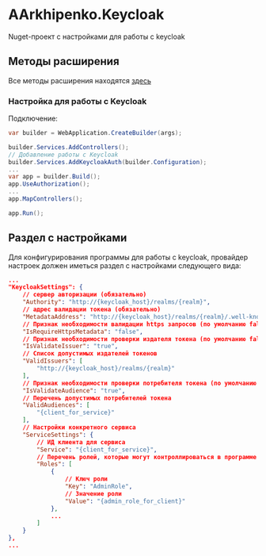 # AArkhipenko.Keycloak

Nuget-проект с настройками для работы с keycloak

## Методы расширения

Все методы расширения находятся [здесь](./AArkhipenko.Keycloak/KeycloakExtension.cs)

### Настройка для работы с Keycloak

Подключение:
```C#
var builder = WebApplication.CreateBuilder(args);

builder.Services.AddControllers();
// Добавление работы с Keycloak
builder.Services.AddKeycloakAuth(builder.Configuration);
...
var app = builder.Build();
app.UseAuthorization();
...
app.MapControllers();

app.Run();
```

## Раздел с настройками

Для конфигурирования программы для работы с keycloak, провайдер настроек должен иметься раздел с настройками следующего вида:
```json
...
"KeycloakSettings": {
	// сервер авторизации (обязательно)
	"Authority": "http://{keycloak_host}/realms/{realm}",
	// адрес валидации токена (обязательно)
	"MetadataAddress": "http://{keycloak_host}/realms/{realm}/.well-known/openid-configuration",
	// Признак необходимости валидации https запросов (по умолчанию false)
	"IsRequireHttpsMetadata": "false",
	// Признак необходимости проверки издателя токена (по умолчанию false)
	"IsValidateIssuer": "true",
	// Список допустимых издателей токенов
	"ValidIssuers": [
		"http://{keycloak_host}/realms/{realm}"
	],
	// Признак необходимости проверки потребителя токена (по умолчанию false)
	"IsValidateAudience": "true",
	// Перечень допустимых потребителей токена
	"ValidAudiences": [
		"{client_for_service}"
	],
	// Настройки конкретного сервиса
	"ServiceSettings": {
		// ИД клиента для сервиса
		"Service": "{client_for_service}",
		// Перечень ролей, которые могут контроллироваться в программе
		"Roles": [
			{
				// Ключ роли
				"Key": "AdminRole",
				// Значение роли
				"Value": "{admin_role_for_client}"
			},
			...
		]
	}
},
...
```